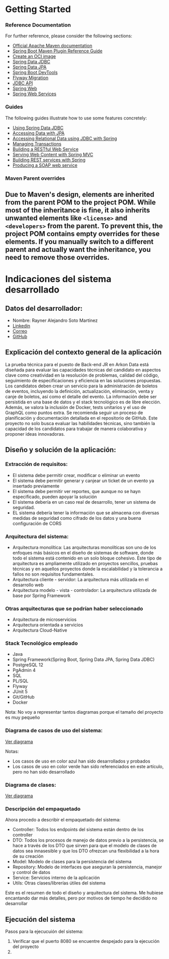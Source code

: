 # Getting Started

### Reference Documentation

For further reference, please consider the following sections:

* [Official Apache Maven documentation](https://maven.apache.org/guides/index.html)
* [Spring Boot Maven Plugin Reference Guide](https://docs.spring.io/spring-boot/3.4.2/maven-plugin)
* [Create an OCI image](https://docs.spring.io/spring-boot/3.4.2/maven-plugin/build-image.html)
* [Spring Data JDBC](https://docs.spring.io/spring-boot/3.4.2/reference/data/sql.html#data.sql.jdbc)
* [Spring Data JPA](https://docs.spring.io/spring-boot/3.4.2/reference/data/sql.html#data.sql.jpa-and-spring-data)
* [Spring Boot DevTools](https://docs.spring.io/spring-boot/3.4.2/reference/using/devtools.html)
* [Flyway Migration](https://docs.spring.io/spring-boot/3.4.2/how-to/data-initialization.html#howto.data-initialization.migration-tool.flyway)
* [JDBC API](https://docs.spring.io/spring-boot/3.4.2/reference/data/sql.html)
* [Spring Web](https://docs.spring.io/spring-boot/3.4.2/reference/web/servlet.html)
* [Spring Web Services](https://docs.spring.io/spring-boot/3.4.2/reference/io/webservices.html)

### Guides

The following guides illustrate how to use some features concretely:

* [Using Spring Data JDBC](https://github.com/spring-projects/spring-data-examples/tree/master/jdbc/basics)
* [Accessing Data with JPA](https://spring.io/guides/gs/accessing-data-jpa/)
* [Accessing Relational Data using JDBC with Spring](https://spring.io/guides/gs/relational-data-access/)
* [Managing Transactions](https://spring.io/guides/gs/managing-transactions/)
* [Building a RESTful Web Service](https://spring.io/guides/gs/rest-service/)
* [Serving Web Content with Spring MVC](https://spring.io/guides/gs/serving-web-content/)
* [Building REST services with Spring](https://spring.io/guides/tutorials/rest/)
* [Producing a SOAP web service](https://spring.io/guides/gs/producing-web-service/)

### Maven Parent overrides

Due to Maven's design, elements are inherited from the parent POM to the project POM.
While most of the inheritance is fine, it also inherits unwanted elements like `<license>` and `<developers>` from the
parent.
To prevent this, the project POM contains empty overrides for these elements.
If you manually switch to a different parent and actually want the inheritance, you need to remove those overrides.
----
# Indicaciones del sistema desarrollado

## Datos del desarrollador:
* Nombre: Rayner Alejandro Soto Martínez
* [Linkedin](https://www.linkedin.com/in/rayner-alejandro/)
* [Correo](mailto:raynersoto01@gmail.com)
* [GitHub](https://github.com/RaynerSoto)

## Explicación del contexto general de la aplicación
La prueba técnica para el puesto de Back-end JR en Arkon Data está diseñada para evaluar las capacidades técnicas del candidato en aspectos clave como creatividad en la resolución de problemas, calidad del código, seguimiento de especificaciones y eficiencia en las soluciones propuestas. Los candidatos deben crear un servicio para la administración de boletos de eventos, incluyendo la definición, actualización, eliminación, venta y canje de boletos, así como el detalle del evento. La información debe ser persistida en una base de datos y el stack tecnológico es de libre elección. Además, se valora la inclusión de Docker, tests unitarios y el uso de GraphQL como puntos extra. Se recomienda seguir un proceso de planificación y documentación detallada en el repositorio de GitHub. Este proyecto no solo busca evaluar las habilidades técnicas, sino también la capacidad de los candidatos para trabajar de manera colaborativa y proponer ideas innovadoras.

## Diseño y solución de la aplicación:

### Extracción de requisitos:
* El sistema debe permitir crear, modificar o eliminar un evento
* El sistema debe permitir generar y canjear un ticket de un evento ya insertado previamente
* El sistema debe permitir ver reportes, que aunque no se hayn especificado, pueden apoyar la solución
* El sistema debería en un caso real de desarrollo, tener un sistema de seguridad.
* EL sistema debería tener la información que se almacena con diversas medidas de seguridad como cifrado de los datos y una buena configuración de CORS

### Arquitectura del sistema:

* Arquitectura monolítica: Las arquitecturas monolíticas son uno de los enfoques más básicos en el diseño de sistemas de software, donde todo el sistema está contenido en un solo bloque cohesivo. Este tipo de arquitectura es ampliamente utilizado en proyectos sencillos, pruebas técnicas y en aquellos proyectos donde la escalabilidad y la tolerancia a fallos no son requisitos fundamentales.
* Arquitectura cliente - servidor: La arquitectura más utilizada en el desarrollo web
* Arquitectura modelo - vista - controlador: La arquitectura utilizada de base por Spring Framework

### Otras arquitecturas que se podrían haber seleccionado
* Arquitectura de microservicios
* Arquitectura orientada a servicios
* Arquitectura Cloud-Native

### Stack Tecnológico empleado
* Java
* Spring Framework(Spring Boot, Spring Data JPA, Spring Data JDBC)
* PostgreSQL 12
* PgAdmin 4
* SQL
* PL/SQL
* Flyway
* JUnit 5
* Git/GitHub
* Docker

Nota: No voy a representar tantos diagramas porque el tamaño del proyecto es muy pequeño

### Diagrama de casos de uso del sistema:
[Ver diagrama](diagramas/Captura%20de%20pantalla%202025-02-04%20185119.png)

Notas: 
* Los casos de uso en color azul han sido desarrollados y probados
* Los casos de uso en color verde han sido referenciados en este artículo, pero no han sido desarrollado

### Diagrama de clases:
[Ver diagrama](diagramas/Captura%20de%20pantalla%202025-02-04%20192948.png)

### Descripción del empaquetado
Ahora procedo a describir el empaquetado del sistema:
* Controller: Todos los endpoints del sistema están dentro de los controller
* DTO: Todos los procesos de manejo de datos previo a la persistencia, se hace a través de los DTO que sirven para que el modelo de clases de datos sea innasesible y que los DTO ofrezcan una flexibilidad a la hora de su creación
* Model: Modelo de clases para la persistencia del sistema
* Repository: Modelo de interfaces que aseguran la persistencia, manejor y control de datos
* Service: Servicios interno de la aplicación
* Utils: Otras clases/librerías útiles del sistema

Este es el resumen de todo el diseño y arquitectura del sistema. Me hubiese encantando dar más detalles, pero por motivos de tiempo
he decidido no desarrollar

## Ejecución del sistema
Pasos para la ejecucuión del sistema:
1. Verificar que el puerto 8080 se encuentre despejado para la ejecución del proyecto
2. 
